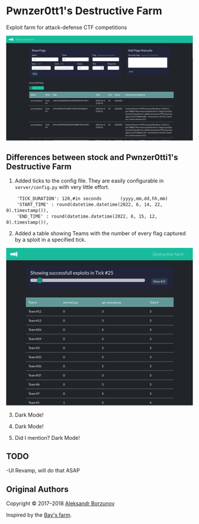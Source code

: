 Pwnzer0tt1's Destructive Farm
================

Exploit farm for attack-defense CTF competitions

<p align="center">
    <img src="https://github.com/Pwnzer0tt1/DestructiveFarm/blob/master/docs/images/farm_server_screenshot.png" width="700">
</p>

## Differences between stock and Pwnzer0tti1's Destructive Farm

1. Added ticks to the config file. They are easily configurable in `server/config.py` with very little effort. 
```
    'TICK_DURATION': 120,#in seconds       (yyyy,mm,dd,hh,mm)
    'START_TIME' : round(datetime.datetime(2022, 6, 14, 22, 0).timestamp()),
    'END_TIME' : round(datetime.datetime(2022, 6, 15, 12, 0).timestamp()),
```
2. Added a table showing Teams with the number of every flag captured by a sploit in a specified tick.
<p align="center">
    <img src="https://github.com/Pwnzer0tt1/DestructiveFarm/blob/master/docs/images/table_screenshot.png" width="700">
</p>

3. Dark Mode! 

5. Dark Mode!

7. Did I mention? Dark Mode!

## TODO

-UI Revamp, will do that ASAP

## Original Authors

Copyright &copy; 2017&ndash;2018 [Aleksandr Borzunov](https://github.com/borzunov)

Inspired by the [Bay's farm](https://github.com/alexbers/exploit_farm).
